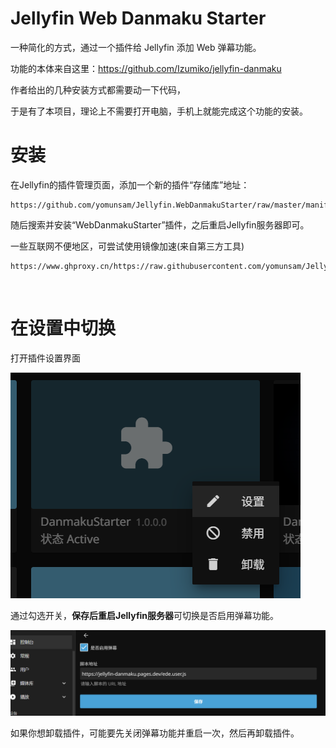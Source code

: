 # Jellyfin Web Danmaku Starter


一种简化的方式，通过一个插件给 Jellyfin 添加 Web 弹幕功能。

功能的本体来自这里：https://github.com/Izumiko/jellyfin-danmaku

作者给出的几种安装方式都需要动一下代码，

于是有了本项目，理论上不需要打开电脑，手机上就能完成这个功能的安装。


# 安装

在Jellyfin的插件管理页面，添加一个新的插件“存储库”地址：

```
https://github.com/yomunsam/Jellyfin.WebDanmakuStarter/raw/master/manifest.json
```

随后搜索并安装“WebDanmakuStarter”插件，之后重启Jellyfin服务器即可。

一些互联网不便地区，可尝试使用镜像加速(来自第三方工具)
```
https://www.ghproxy.cn/https://raw.githubusercontent.com/yomunsam/Jellyfin.WebDanmakuStarter/refs/heads/master/manifest.json
```

<br>

# 在设置中切换

打开插件设置界面

![alt text](README/1.png)

通过勾选开关，**保存后重启Jellyfin服务器**可切换是否启用弹幕功能。

![alt text](README/2.png)

如果你想卸载插件，可能要先关闭弹幕功能并重启一次，然后再卸载插件。
